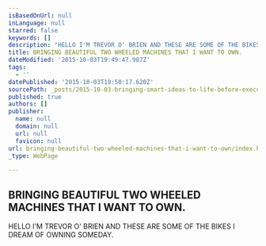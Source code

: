 ```yaml
---
isBasedOnUrl: null
inLanguage: null
starred: false
keywords: []
description: "HELLO I'M TREVOR O' BRIEN AND THESE ARE SOME OF THE BIKES I DREAM OF OWNING SOMEDAY."
title: BRINGING BEAUTIFUL TWO WHEELED MACHINES THAT I WANT TO OWN.
dateModified: '2015-10-03T19:49:47.987Z'
tags:
  - ''
datePublished: '2015-10-03T19:50:17.620Z'
sourcePath: _posts/2015-10-03-bringing-smart-ideas-to-life-before-executing-dashing-design.md
published: true
authors: []
publisher:
  name: null
  domain: null
  url: null
  favicon: null
url: bringing-beautiful-two-wheeled-machines-that-i-want-to-own/index.html
_type: WebPage

---
```

## BRINGING BEAUTIFUL TWO WHEELED MACHINES THAT I WANT TO OWN.

HELLO I'M TREVOR O' BRIEN AND THESE ARE SOME OF THE BIKES I DREAM OF OWNING SOMEDAY.